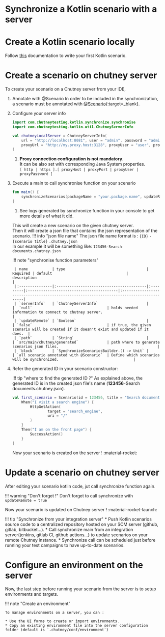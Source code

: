 <!--
  ~ SPDX-FileCopyrightText: 2017-2024 Enedis
  ~
  ~ SPDX-License-Identifier: Apache-2.0
  ~
-->

<h1>Synchronize a Kotlin scenario with a server</h1>

# Create a Kotlin scenario locally
Follow [this](/documentation/write.md/#write-a-scenario) documentation to write your first Kotlin scenario.

# Create a scenario on chutney server

To create your scenario on a Chutney server from your IDE,

1. Annotate with @Scenario
    In order to be included in the synchronization, a scenario must be annotated with [@Scenario](https://github.com/Enedis-OSS/chutney/blob/main/kotlin-dsl/dsl/src/main/kotlin/com/chutneytesting/kotlin/annotations/Scenario.kt){:target=_blank}.
2. Configure your server info
    ``` kotlin 
    import com.chutneytesting.kotlin.synchronize.synchronise
    import com.chutneytesting.kotlin.util.ChutneyServerInfo
    
    val chutneyLocalServer = ChutneyServerInfo(
        url = "http://localhost:8081", user = "admin", password = "admin",
        proxyUrl = "http://my.proxy.host:3128", proxyUser = "user", proxyPassword = "pwd" // (1)!
    )
    ```
    1. **Proxy connection configuration is not mandatory**.  
       It can be also set with corresponding Java System properties.  
       `[ http | https ].[ proxyHost | proxyPort | proxyUser | proxyPassword ]`

3. Execute a main to call synchronise function on your scenario
    ``` kotlin
    fun main() {
        synchronizeScenarios(packageName = "your.package.name", updateRemote = true, serverInfo = chutneyLocalServer) // (1)!
    }
    ```
    1. See logs generated by synchronize function in your console to get more details of what it did.

    This will create a new scenario on the given chutney server.<br/>
    Then it will create a json file that contains the json representation of the scenario.
    !!! info "json file name"
        The json file name format is : `{ID}` `-` `{scenario title}` `.chutney.json`<br/>
        In our example it will be something like: `123456-Search documents.chutney.json`


    !!! note "synchronise function parameters"
    
        | name           | type                                     | Required | default                                  |          description                                                                     |
        |:---------------|:-----------------------------------------|:---------|:-----------------------------------------|:-----------------------------------------------------------------------------------------|
        | `serverInfo`   | `ChutneyServerInfo`                      |          |  `null`                                  | holds needed information to connect to chutney server.                                   |
        | `updateRemote` | `Boolean`                                |          | `false`                                  | if true, the given scenario will be created if it doesn't exist and updated if it does.  |
        | `path`         | `String`                                 |          | `src/main/chutney/generated`             | path where to generate scenarios json files.                                             |
        | `block`        | `SynchronizeScenariosBuilder.() -> Unit` |          | `all scenario annotated with @Scenario`  | Define which scenarios will be synchronized.                                  |
        

4. Refer the generated ID in your scenario constructor:
   
    !!! tip "where to find the generated ID ?"
        As explained above, the generated ID is in the created json file's name (**123456**-Search documents.chutney.json).
   
    ``` kotlin 
    val first_scenario = Scenario(id = 123456, title = "Search documents") {
        When("I visit a search engine") {
            HttpGetAction(
                    target = "search_engine",
                    uri = "/"
            )
        }
        Then("I am on the front page") {
            SuccessAction()
        }
    }
    ```

    Now your scenario is created on the server ! :material-rocket:

# Update a scenario on chutney server

After editing your scenario kotlin code, jut call synchronize function again.

!!! warning "Don't forget !"
    Don't forget to call synchronize with `updateRemote = true`

Now your scenario is updated on Chutney server ! :material-rocket-launch:

!!! tip "Synchronize from your integration server"
    * Push Kotlin scenarios source code to a centralized repository hosted on your SCM server (github, gitlab, bitbucket...).
    * Call synchronize main from an integration server(jenkins, gitlab CI, github actions...) to update scenarios on your remote Chutney instance.
    * Synchronize call can be scheduled just before running your test campaigns to have up-to-date scenarios.

# Configure an environment on the server

Now, the last step before running your scenario from the server is to setup environments and targets.

!!! note "Create an environment"

    To manage environments on a server, you can :

    * Use the UI forms to create or import environments.
    * Copy an existing environment file into the server configuration folder (default is `.chutney/conf/environment`)
